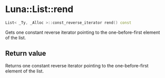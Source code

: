 # Luna::List::rend

```c++
List< _Ty, _Alloc >::const_reverse_iterator rend() const
```

Gets one constant reverse iterator pointing to the one-before-first element of the list. 



## Return value
Returns one constant reverse iterator pointing to the one-before-first element of the list. 

